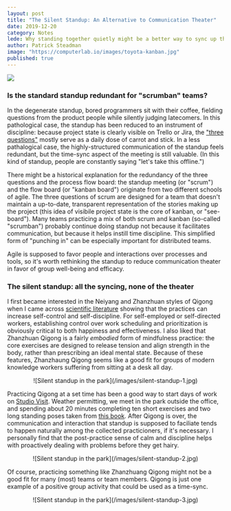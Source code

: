 ```yaml
---
layout: post
title: "The Silent Standup: An Alternative to Communication Theater"
date: 2019-12-20
category: Notes
lede: Why standing together quietly might be a better way to sync up than overly structured talking.
author: Patrick Steadman
image: "https://computerlab.io/images/toyota-kanban.jpg"
published: true
---
```


![](/images/toyota-kanban.jpg)
### Is the standard standup redundant for "scrumban" teams?

In the degenerate standup, bored programmers sit with their coffee, fielding
questions from the product people while silently judging latecomers.  In this
pathological case, the standup has been reduced to an instrument of discipline:
because project state is clearly visible on Trello or Jira, the ["three
questions"](https://www.scrumguides.org/scrum-guide.html#events-daily) mostly
serve as a daily dose of carrot and stick. In a less pathalogical case, the
highly-structured communication of the standup feels redundant, but the
time-sync aspect of the meeting is still valuable. (In this kind of standup,
people are constantly saying "let's take this offline.")

There might be a historical explanation for the redundancy of the three
questions and the process flow board: the standup meeting (or "scrum") and the
flow board (or "kanban board") originate from two different schools of agile.
The three questions of scrum are designed for a team that doesn't maintain a
up-to-date, transparent representation of the stories making up the project
(this idea of visibile project state is the core of kanban, or "see-board").
Many teams practicing a mix of both scrum and kanban (so-called "scrumban")
probably continue doing standup not because it facilitates communication, but
because it helps instill time discipline. This simplified form of "punching in"
can be especially important for distributed teams.

Agile is supposed to favor people and interactions over processes and tools,
so it's worth rethinking the standup to reduce communication theater in favor of
group well-being and efficacy.

### The silent standup: all the syncing, none of the theater

I first became interested in the Neiyang and Zhanzhuan styles of Qigong when I
came across [scientific
literature](https://journals.plos.org/plosone/article?id=10.1371/journal.pone.0068184)
showing that the practices can increase self-control and self-discipline. For
self-employed or self-directed workers, establishing control over work
scheduling and prioritization is obviously critical to both happiness and
effectiveness. I also liked that Zhanzhuan Qigong is a fairly *embodied* form of
mindfulness practice: the core exercises are designed to release tension and
align strength in the body, rather than prescribing an ideal mental state.
Because of these features, Zhanzhaung Qigong seems like a good fit for groups of
modern knowledge workers suffering from sitting at a desk all day.

<center>
![Silent standup in the park](/images/silent-standup-1.jpg)
</center>

Practicing Qigong at a set time has been a good way to start days of work on
[Studio Visit](https://studiovisit.app/). Weather permitting, we meet in the
park outside the office, and spending about 20 minutes completing ten short
exercises and two long standing poses taken from [this
book](https://www.amazon.com/Way-Energy-Mastering-Internal-Strength/dp/0671736450).
After Qigong is over, the communication and interaction that standup is supposed
to faciliate tends to happen naturally among the collected practicioners, if
it's necessary. I personally find that the post-practice sense of calm and
discipline helps with proactively dealing with problems before they get hairy.

<center>
![Silent standup in the park](/images/silent-standup-2.jpg)
</center>

Of course, practicing something like Zhanzhuang Qigong might not be a good fit
for many (most) teams or team members. Qigong is just one example of a positive group
activity that could be used as a time-sync.

<center>
![Silent standup in the park](/images/silent-standup-3.jpg)
</center>
